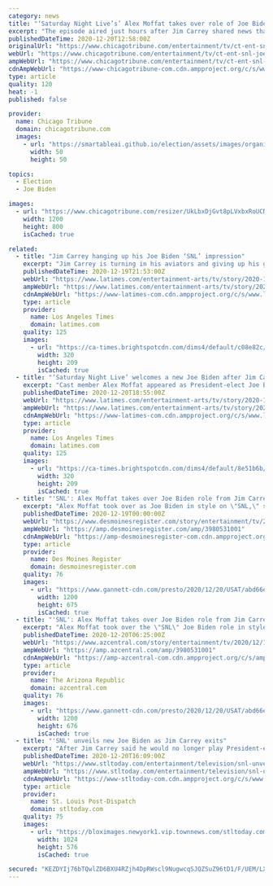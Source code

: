 ```yaml
---
category: news
title: "‘Saturday Night Live’s’ Alex Moffat takes over role of Joe Biden from Jim Carrey"
excerpt: "The episode aired just hours after Jim Carrey shared news that his stint as Biden was only set to be six weeks and therefore he would not be continuing through the rest of the 46t"
publishedDateTime: 2020-12-20T12:58:00Z
originalUrl: "https://www.chicagotribune.com/entertainment/tv/ct-ent-snl-joe-biden-jim-carrey-alex-moffat-20201220-rwzrrs6jefhufeffnp5dd6ydti-story.html"
webUrl: "https://www.chicagotribune.com/entertainment/tv/ct-ent-snl-joe-biden-jim-carrey-alex-moffat-20201220-rwzrrs6jefhufeffnp5dd6ydti-story.html"
ampWebUrl: "https://www.chicagotribune.com/entertainment/tv/ct-ent-snl-joe-biden-jim-carrey-alex-moffat-20201220-rwzrrs6jefhufeffnp5dd6ydti-story.html?outputType=amp"
cdnAmpWebUrl: "https://www-chicagotribune-com.cdn.ampproject.org/c/s/www.chicagotribune.com/entertainment/tv/ct-ent-snl-joe-biden-jim-carrey-alex-moffat-20201220-rwzrrs6jefhufeffnp5dd6ydti-story.html?outputType=amp"
type: article
quality: 120
heat: -1
published: false

provider:
  name: Chicago Tribune
  domain: chicagotribune.com
  images:
    - url: "https://smartableai.github.io/election/assets/images/organizations/chicagotribune.com-50x50.jpg"
      width: 50
      height: 50

topics:
  - Election
  - Joe Biden

images:
  - url: "https://www.chicagotribune.com/resizer/UkLbxDjGvt8pLVxbxRoUCNBK4DQ=/1200x0/top/cloudfront-us-east-1.images.arcpublishing.com/tronc/BBAXPUIPSNAK5EWGS4BONBHYKM.JPG"
    width: 1200
    height: 800
    isCached: true

related:
  - title: "Jim Carrey hanging up his Joe Biden ‘SNL’ impression"
    excerpt: "Jim Carrey is turning in his aviators and giving up his gig of impersonating Joe Biden on \"Saturday Night Live.\""
    publishedDateTime: 2020-12-19T21:53:00Z
    webUrl: "https://www.latimes.com/entertainment-arts/tv/story/2020-12-19/jim-carrey-joe-biden-snl"
    ampWebUrl: "https://www.latimes.com/entertainment-arts/tv/story/2020-12-19/jim-carrey-joe-biden-snl?_amp=true"
    cdnAmpWebUrl: "https://www-latimes-com.cdn.ampproject.org/c/s/www.latimes.com/entertainment-arts/tv/story/2020-12-19/jim-carrey-joe-biden-snl?_amp=true"
    type: article
    provider:
      name: Los Angeles Times
      domain: latimes.com
    quality: 125
    images:
      - url: "https://ca-times.brightspotcdn.com/dims4/default/c08e82c/2147483647/strip/true/crop/2382x1556+192+0/resize/320x209!/quality/90/?url=https%3A%2F%2Fcalifornia-times-brightspot.s3.amazonaws.com%2F60%2Fb2%2Ffa60b0d84452baf1a342ae658b69%2Fglobal-citizen-prize-3.jpg"
        width: 320
        height: 209
        isCached: true
  - title: "‘Saturday Night Live’ welcomes a new Joe Biden after Jim Carrey departs"
    excerpt: "Cast member Alex Moffat appeared as President-elect Joe Biden in a sketch focused on Vice President Mike Pence receiving the COVID-19 vaccine."
    publishedDateTime: 2020-12-20T18:55:00Z
    webUrl: "https://www.latimes.com/entertainment-arts/tv/story/2020-12-20/snl-joe-biden-jim-carrey-alex-moffat"
    ampWebUrl: "https://www.latimes.com/entertainment-arts/tv/story/2020-12-20/snl-joe-biden-jim-carrey-alex-moffat?_amp=true"
    cdnAmpWebUrl: "https://www-latimes-com.cdn.ampproject.org/c/s/www.latimes.com/entertainment-arts/tv/story/2020-12-20/snl-joe-biden-jim-carrey-alex-moffat?_amp=true"
    type: article
    provider:
      name: Los Angeles Times
      domain: latimes.com
    quality: 125
    images:
      - url: "https://ca-times.brightspotcdn.com/dims4/default/8e51b6b/2147483647/strip/true/crop/1000x653+0+7/resize/320x209!/quality/90/?url=https%3A%2F%2Fcalifornia-times-brightspot.s3.amazonaws.com%2Fb1%2Fdb%2Fa6df3e9a4cd2aef53e75ea6dc917%2Fla-photos-handouts-la-et-snl-jim-carrey-nbc-210.JPG"
        width: 320
        height: 209
        isCached: true
  - title: "'SNL': Alex Moffat takes over Joe Biden role from Jim Carrey, tumbles into Mike Pence's vaccination"
    excerpt: "Alex Moffat took over as Joe Biden in style on \"SNL,\" somersaulting onto the stage the same day Jim Carrey announced his exit from the role."
    publishedDateTime: 2020-12-19T00:00:00Z
    webUrl: "https://www.desmoinesregister.com/story/entertainment/tv/2020/12/19/snl-alex-moffat-joe-biden-mike-pence-kamala-harris/3980531001/"
    ampWebUrl: "https://amp.desmoinesregister.com/amp/3980531001"
    cdnAmpWebUrl: "https://amp-desmoinesregister-com.cdn.ampproject.org/c/s/amp.desmoinesregister.com/amp/3980531001"
    type: article
    provider:
      name: Des Moines Register
      domain: desmoinesregister.com
    quality: 76
    images:
      - url: "https://www.gannett-cdn.com/presto/2020/12/20/USAT/abd66e25-1115-427f-9cac-6c494dcc0465-Capture.PNG?auto=webp&crop=1179,663,x0,y1&format=pjpg&width=1200"
        width: 1200
        height: 675
        isCached: true
  - title: "'SNL': Alex Moffat takes over Joe Biden role from Jim Carrey, tumbles into Mike Pence's vaccination"
    excerpt: "Alex Moffat took over the \"SNL\" Joe Biden role in style, nailing a somersault onto the stage the day Jim Carrey announced he wouldn't play the role."
    publishedDateTime: 2020-12-20T06:25:00Z
    webUrl: "https://www.azcentral.com/story/entertainment/tv/2020/12/19/snl-alex-moffat-joe-biden-mike-pence-kamala-harris/3980531001/"
    ampWebUrl: "https://amp.azcentral.com/amp/3980531001"
    cdnAmpWebUrl: "https://amp-azcentral-com.cdn.ampproject.org/c/s/amp.azcentral.com/amp/3980531001"
    type: article
    provider:
      name: The Arizona Republic
      domain: azcentral.com
    quality: 76
    images:
      - url: "https://www.gannett-cdn.com/presto/2020/12/20/USAT/abd66e25-1115-427f-9cac-6c494dcc0465-Capture.PNG?auto=webp&crop=1179,664,x0,y1&format=pjpg&width=1200"
        width: 1200
        height: 676
        isCached: true
  - title: "'SNL' unveils new Joe Biden as Jim Carrey exits"
    excerpt: "After Jim Carrey said he would no longer play President-elect Joe Biden on \"SNL,\" the show introduced its new Biden: cast member Alex Moffat."
    publishedDateTime: 2020-12-20T16:09:00Z
    webUrl: "https://www.stltoday.com/entertainment/television/snl-unveils-new-joe-biden-as-jim-carrey-exits/article_38faf70b-2350-59df-8435-0f1c045517a6.html"
    ampWebUrl: "https://www.stltoday.com/entertainment/television/snl-unveils-new-joe-biden-as-jim-carrey-exits/article_38faf70b-2350-59df-8435-0f1c045517a6.amp.html"
    cdnAmpWebUrl: "https://www-stltoday-com.cdn.ampproject.org/c/s/www.stltoday.com/entertainment/television/snl-unveils-new-joe-biden-as-jim-carrey-exits/article_38faf70b-2350-59df-8435-0f1c045517a6.amp.html"
    type: article
    provider:
      name: St. Louis Post-Dispatch
      domain: stltoday.com
    quality: 75
    images:
      - url: "https://bloximages.newyork1.vip.townnews.com/stltoday.com/content/tncms/assets/v3/editorial/6/57/657185f6-b6a6-57dc-9122-64f6d1deb061/5fdf6dff2e0cc.image.jpg?resize=1024%2C576"
        width: 1024
        height: 576
        isCached: true

secured: "KEZDYIj76bTQwlZD6BXU4RZjh4DpRWscl9NugwcqSJQZSuZ96tD1/F/UEM/LX0i1zQhOuuXAHbaCY5zD9tpKwg3HHzwnuP8uI7Oq7LaHLWs/pFC2VmJBHjP5uLEeqLKh1YK7RXNOQPaNztjzLI7xNx7qTkwJgkaaaMXgsZLE92+TU6pbgGATSINw92PFHh8IIGjPg66EfNMLUpaqLf+Yc4eEJFkIn5kaDJheoERIPYMOrDmpYzzjMknFw6UsXuVj0BHmqkDLYuIv2nc/Uan09fvo7gKvGtyorza0vfH17XEqCmihpxctfvjoHvxgqqnCauhftpnc7wIXNDO7Gf/fzrUwbGr59kGY4jwD9y5tKyY=;gXFJM95dTuC074BJJsuWeA=="
---
```


